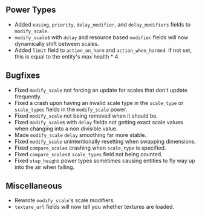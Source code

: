 ## Power Types
- Added `easing`, `priority`, `delay_modifier`, and `delay_modifiers` fields to `modify_scale`.
- `modify_scale`s with `delay` and resource based `modifier` fields will now dynamically shift between scales.
- Added `limit` field to `action_on_harm` and `action_when_harmed`. if not set, this is equal to the entity's max health * 4.

## Bugfixes
- Fixed `modify_scale` not forcing an update for scales that don't update frequently.
- Fixed a crash upon having an invalid scale type in the `scale_type` or `scale_types` fields in the `modify_scale` power.
- Fixed `modify_scale` not being removed when it should be.
- Fixed `modify_scale`s with `delay` fields not getting exact scale values when changing into a non divisible value.
- Made `modify_scale` `delay` smoothing far more stable.
- Fixed `modify_scale` unintentionally resetting when swapping dimensions.
- Fixed `compare_scales` crashing when `scale_type` is specified.
- Fixed `compare_scales`s `scale_types` field not being counted.
- Fixed `step_height` power types sometimes causing entities to fly way up into the air when falling.

## Miscellaneous
- Rewrote `modify_scale`'s scale modifiers.
- `texture_url` fields will now tell you whether textures are loaded.